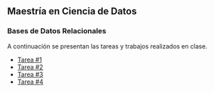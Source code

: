 ## Maestría en Ciencia de Datos
### Bases de Datos Relacionales

A continuación se presentan las tareas y trabajos realizados en clase.

- [Tarea #1](https://github.com/GemaGuerraV/BDR/blob/main/Tareas/Tarea%231.md)
- [Tarea #2](https://github.com/GemaGuerraV/BDR/blob/main/Tareas/Tarea%232.md)
- [Tarea #3](https://github.com/GemaGuerraV/BDR/blob/main/Tareas/Tarea%233.md)
- [Tarea #4](https://github.com/GemaGuerraV/BDR/blob/main/Tareas/Tarea%234.md)
